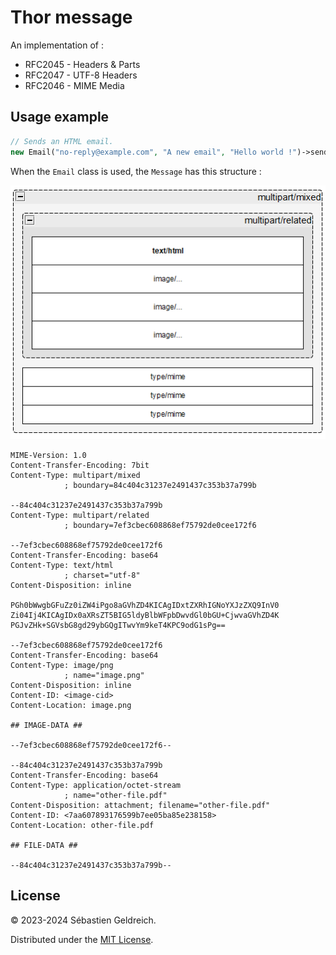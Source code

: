 # Thor message

An implementation of :
* RFC2045 - Headers & Parts
* RFC2047 - UTF-8 Headers
* RFC2046 - MIME Media

## Usage example

```php
// Sends an HTML email.
new Email("no-reply@example.com", "A new email", "Hello world !")->send("to@example.com");
```

When the `Email` class is used, the `Message` has this structure :

![example-Email.png](example-Email.png)

```text
MIME-Version: 1.0
Content-Transfer-Encoding: 7bit
Content-Type: multipart/mixed
            ; boundary=84c404c31237e2491437c353b37a799b

--84c404c31237e2491437c353b37a799b
Content-Type: multipart/related
            ; boundary=7ef3cbec608868ef75792de0cee172f6

--7ef3cbec608868ef75792de0cee172f6
Content-Transfer-Encoding: base64
Content-Type: text/html
            ; charset="utf-8"
Content-Disposition: inline

PGh0bWwgbGFuZz0iZW4iPgo8aGVhZD4KICAgIDxtZXRhIGNoYXJzZXQ9InV0
Zi04Ij4KICAgIDx0aXRsZT5BIG5ldyBlbWFpbDwvdGl0bGU+CjwvaGVhZD4K
PGJvZHk+SGVsbG8gd29ybGQgITwvYm9keT4KPC9odG1sPg==

--7ef3cbec608868ef75792de0cee172f6
Content-Transfer-Encoding: base64
Content-Type: image/png
            ; name="image.png"
Content-Disposition: inline
Content-ID: <image-cid>
Content-Location: image.png

## IMAGE-DATA ##

--7ef3cbec608868ef75792de0cee172f6--

--84c404c31237e2491437c353b37a799b
Content-Transfer-Encoding: base64
Content-Type: application/octet-stream
            ; name="other-file.pdf"
Content-Disposition: attachment; filename="other-file.pdf"
Content-ID: <7aa607893176599b7ee05ba85e238158>
Content-Location: other-file.pdf

## FILE-DATA ##

--84c404c31237e2491437c353b37a799b--
```

## License
&copy; 2023-2024 Sébastien Geldreich.

Distributed under the [MIT License](LICENSE).
